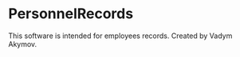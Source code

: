 PersonnelRecords
================

This software is intended for employees records. Created by Vadym Akymov.
